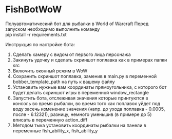 # FishBotWoW
Полуавтоматический бот для рыбалки в World of Warcraft
Перед запуском необходимо выполнить команду<br>
pip install -r requirements.txt

Инструкция по настройке бота:
1) Сделать камеру с видом от первого лица персонажа
2) Закинуть удочку и сделать скриншот поплавка как в примерах папки src
3) Включить оконный режим в WoW
4) Сохранить скриншот поплавка, заменив в main.py в переменной bobber_template_path на путь к вашему файлу
5) Установить нужные вам координаты прямоугольника, с которого бот будет делать скриншот игры в переменной window_rectangle
6) Запустить бота, отслеживая значения которые принтуются в консоль во время рыбалки, во время того как поплавок уйдет под воду засечь изменение значения (напр. до ухода поплавка - 0.0005, после - 6.12321),
разницу, немного уменьшив (в примере до 5) вписать в переменную action_diff
7) Методом тыка установить координаты рыбалки на панели в переменные fish_ability_x, fish_ability_y